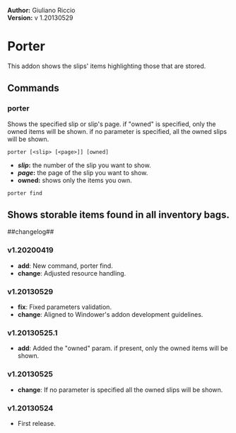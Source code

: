 **Author:** Giuliano Riccio  
**Version:** v 1.20130529

# Porter #
This addon shows the slips' items highlighting those that are stored.

## Commands ##
### porter ###
Shows the specified slip or slip's page. if "owned" is specified, only the owned items will be shown. if no parameter is specified, all the owned slips will be shown.

```
porter [<slip> [<page>]] [owned]
```
* **_slip_:** the number of the slip you want to show.
* **_page_:** the page of the slip you want to show.
* **owned:** shows only the items you own.
```
porter find
```
Shows storable items found in all inventory bags.
----

##changelog##
### v1.20200419
* **add**: New command, porter find.
* **change**: Adjusted resource handling.

### v1.20130529
* **fix**: Fixed parameters validation.
* **change**: Aligned to Windower's addon development guidelines.

### v1.20130525.1
* **add**: Added the "owned" param. if present, only the owned items will be shown.

### v1.20130525
* **change**: If no parameter is specified all the owned slips will be shown.

### v1.20130524
* First release.